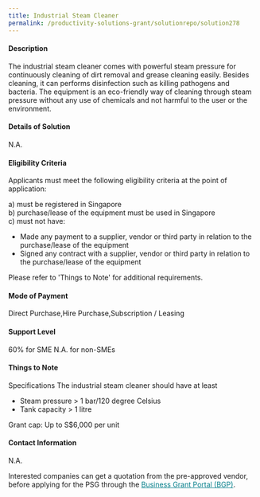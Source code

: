 ```yaml
---
title: Industrial Steam Cleaner
permalink: /productivity-solutions-grant/solutionrepo/solution278
---
```


#### Description

The industrial steam cleaner comes with powerful steam pressure for continuously cleaning of dirt removal and grease cleaning easily. Besides cleaning, it can performs disinfection such as killing pathogens and bacteria. The equipment is an eco-friendly way of cleaning through steam pressure without any use of chemicals and not harmful to the user or the environment.

#### Details of Solution

N.A.

#### Eligibility Criteria

Applicants must meet the following eligibility criteria at the point of application:

a) must be registered in Singapore <br>
b) purchase/lease of the equipment must be used in Singapore <br>
c) must not have:
- Made any payment to a supplier, vendor or third party in relation to the purchase/lease of the equipment
- Signed any contract with a supplier, vendor or third party in relation to the purchase/lease of the equipment

Please refer to 'Things to Note' for additional requirements.

#### Mode of Payment
Direct Purchase,Hire Purchase,Subscription / Leasing

#### Support Level
60% for SME
N.A. for non-SMEs

#### Things to Note
Specifications
The industrial steam cleaner should have at least 
-	Steam pressure > 1 bar/120 degree Celsius
-	Tank capacity > 1 litre
 

Grant cap: Up to S$6,000 per unit

#### Contact Information
N.A.

Interested companies can get a quotation from the pre-approved vendor, before applying for the PSG through the <a target='_blank' style='color:#037e8a' href='https://www.businessgrants.gov.sg/'>Business Grant Portal (BGP)</a>.
